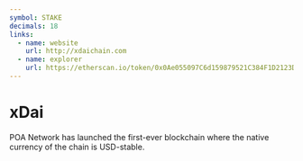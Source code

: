 ```yaml
---
symbol: STAKE
decimals: 18
links:
  - name: website
    url: http://xdaichain.com
  - name: explorer
    url: https://etherscan.io/token/0x0Ae055097C6d159879521C384F1D2123D1f195e6
---
```


# xDai

POA Network has launched the first-ever blockchain where the native currency of the chain is USD-stable.

